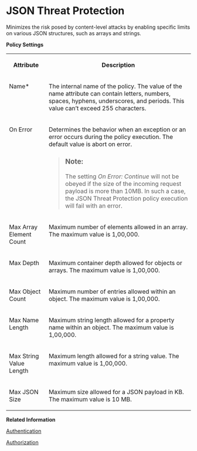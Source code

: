<!-- loioc4991a6c68454851a7edd65d178963f2 -->

# JSON Threat Protection

Minimizes the risk posed by content-level attacks by enabling specific limits on various JSON structures, such as arrays and strings.

**Policy Settings**


<table>
<tr>
<th valign="top">

Attribute

</th>
<th valign="top">

Description

</th>
</tr>
<tr>
<td valign="top">

Name\*

</td>
<td valign="top">

The internal name of the policy. The value of the name attribute can contain letters, numbers, spaces, hyphens, underscores, and periods. This value can’t exceed 255 characters.

</td>
</tr>
<tr>
<td valign="top">

On Error

</td>
<td valign="top">

Determines the behavior when an exception or an error occurs during the policy execution. The default value is abort on error.

> ### Note:  
> The setting *On Error: Continue* will not be obeyed if the size of the incoming request payload is more than 10MB. In such a case, the JSON Threat Protection policy execution will fail with an error.



</td>
</tr>
<tr>
<td valign="top">

Max Array Element Count

</td>
<td valign="top">

Maximum number of elements allowed in an array. The maximum value is 1,00,000.

</td>
</tr>
<tr>
<td valign="top">

Max Depth

</td>
<td valign="top">

Maximum container depth allowed for objects or arrays. The maximum value is 1,00,000.

</td>
</tr>
<tr>
<td valign="top">

Max Object Count

</td>
<td valign="top">

Maximum number of entries allowed within an object. The maximum value is 1,00,000.

</td>
</tr>
<tr>
<td valign="top">

Max Name Length

</td>
<td valign="top">

Maximum string length allowed for a property name within an object. The maximum value is 1,00,000.

</td>
</tr>
<tr>
<td valign="top">

Max String Value Length

</td>
<td valign="top">

Maximum length allowed for a string value. The maximum value is 1,00,000.

</td>
</tr>
<tr>
<td valign="top">

Max JSON Size

</td>
<td valign="top">

Maximum size allowed for a JSON payload in KB. The maximum value is 10 MB.

</td>
</tr>
</table>

**Related Information**  


[Authentication](authentication-fa6eec4.md "Different API may have various authentication mechanisms. The authentication mechanisms that are currently supported are Basic authentication, Client Certificate, and oAuth.")

[Authorization](authorization-6658409.md "This policy evaluates whether a user should be permitted to access a protected API.")


